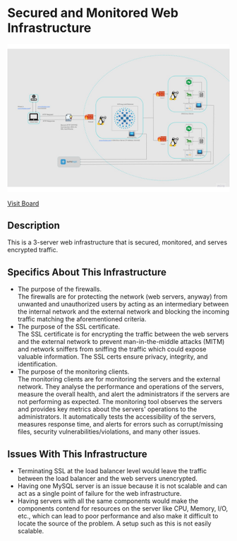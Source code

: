 # Secured and Monitored Web Infrastructure

![Image of a secured and monitored infrastructure](2-secured_and_monitored_web_infrastructure.jpg)

[Visit Board](https://miro.com/app/board/uXjVPd7wDhA=/)

## Description

This is a 3-server web infrastructure that is secured, monitored, and serves encrypted traffic.

## Specifics About This Infrastructure

+ The purpose of the firewalls.<br/>The firewalls are for protecting the network (web servers, anyway) from unwanted and unauthorized users by acting as an intermediary between the internal network and the external network and blocking the incoming traffic matching the aforementioned criteria. 
+ The purpose of the SSL certificate.<br/>The SSL certificate is for encrypting the traffic between the web servers and the external network to prevent man-in-the-middle attacks (MITM) and network sniffers from sniffing the traffic which could expose valuable information. The SSL certs ensure privacy, integrity, and identification.
+ The purpose of the monitoring clients.<br/>The monitoring clients are for monitoring the servers and the external network. They analyse the performance and operations of the servers, measure the overall health, and alert the administrators if the servers are not performing as expected. The monitoring tool observes the servers and provides key metrics about the servers' operations to the administrators. It automatically tests the accessibility of the servers, measures response time, and alerts for errors such as corrupt/missing files, security vulnerabilities/violations, and many other issues.

## Issues With This Infrastructure

+ Terminating SSL at the load balancer level would leave the traffic between the load balancer and the web servers unencrypted.
+ Having one MySQL server is an issue because it is not scalable and can act as a single point of failure for the web infrastructure.
+ Having servers with all the same components would make the components contend for resources on the server like CPU, Memory, I/O, etc., which can lead to poor performance and also make it difficult to locate the source of the problem. A setup such as this is not easily scalable.
